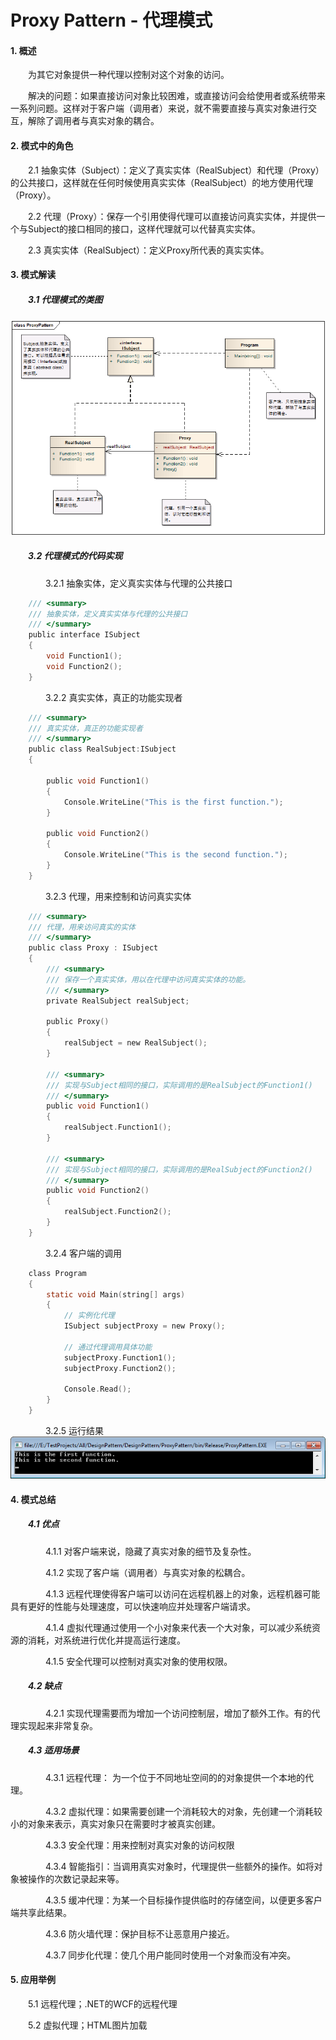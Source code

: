 # Proxy Pattern - 代理模式

#### 1. 概述

　　为其它对象提供一种代理以控制对这个对象的访问。

　　解决的问题：如果直接访问对象比较困难，或直接访问会给使用者或系统带来一系列问题。这样对于客户端（调用者）来说，就不需要直接与真实对象进行交互，解除了调用者与真实对象的耦合。

#### 2. 模式中的角色

　　2.1 抽象实体（Subject）：定义了真实实体（RealSubject）和代理（Proxy）的公共接口，这样就在任何时候使用真实实体（RealSubject）的地方使用代理（Proxy）。

　　2.2 代理（Proxy）：保存一个引用使得代理可以直接访问真实实体，并提供一个与Subject的接口相同的接口，这样代理就可以代替真实实体。

　　2.3 真实实体（RealSubject）：定义Proxy所代表的真实实体。

#### 3. 模式解读

##### 　　3.1 代理模式的类图

![](DesignPattern-Proxy-1.png)

##### 　　3.2 代理模式的代码实现

　　　　3.2.1 抽象实体，定义真实实体与代理的公共接口

```c
    /// <summary>
    /// 抽象实体，定义真实实体与代理的公共接口
    /// </summary>
    public interface ISubject
    {
        void Function1();
        void Function2();
    }
```
　　　　3.2.2 真实实体，真正的功能实现者

```c
    /// <summary>
    /// 真实实体，真正的功能实现者
    /// </summary>
    public class RealSubject:ISubject
    {

        public void Function1()
        {
            Console.WriteLine("This is the first function.");
        }

        public void Function2()
        {
            Console.WriteLine("This is the second function.");
        }
    }
```
　　　　3.2.3 代理，用来控制和访问真实实体

```c
    /// <summary>
    /// 代理，用来访问真实的实体
    /// </summary>
    public class Proxy : ISubject
    {
        /// <summary>
        /// 保存一个真实实体，用以在代理中访问真实实体的功能。
        /// </summary>
        private RealSubject realSubject;

        public Proxy()
        {
            realSubject = new RealSubject();
        }

        /// <summary>
        /// 实现与Subject相同的接口，实际调用的是RealSubject的Function1()
        /// </summary>
        public void Function1()
        {
            realSubject.Function1();
        }

        /// <summary>
        /// 实现与Subject相同的接口，实际调用的是RealSubject的Function2()
        /// </summary>
        public void Function2()
        {
            realSubject.Function2();
        }
    }
```
　　　　3.2.4 客户端的调用

```c
    class Program
    {
        static void Main(string[] args)
        {
            // 实例化代理
            ISubject subjectProxy = new Proxy();

            // 通过代理调用具体功能
            subjectProxy.Function1();
            subjectProxy.Function2();

            Console.Read();
        }
    }
```
　　　　3.2.5 运行结果
![](DesignPattern-Proxy-2.png)


#### 4. 模式总结

##### 　　4.1 优点

　　　　4.1.1 对客户端来说，隐藏了真实对象的细节及复杂性。

　　　　4.1.2 实现了客户端（调用者）与真实对象的松耦合。

　　　　4.1.3 远程代理使得客户端可以访问在远程机器上的对象，远程机器可能具有更好的性能与处理速度，可以快速响应并处理客户端请求。

　　　　4.1.4 虚拟代理通过使用一个小对象来代表一个大对象，可以减少系统资源的消耗，对系统进行优化并提高运行速度。

　　　　4.1.5 安全代理可以控制对真实对象的使用权限。

##### 　　4.2 缺点

　　　　4.2.1 实现代理需要而为增加一个访问控制层，增加了额外工作。有的代理实现起来非常复杂。

##### 　　4.3 适用场景

　　　　4.3.1 远程代理： 为一个位于不同地址空间的的对象提供一个本地的代理。

　　　　4.3.2 虚拟代理：如果需要创建一个消耗较大的对象，先创建一个消耗较小的对象来表示，真实对象只在需要时才被真实创建。

　　　　4.3.3 安全代理：用来控制对真实对象的访问权限

　　　　4.3.4 智能指引：当调用真实对象时，代理提供一些额外的操作。如将对象被操作的次数记录起来等。

　　　　4.3.5 缓冲代理：为某一个目标操作提供临时的存储空间，以便更多客户端共享此结果。

　　　　4.3.6 防火墙代理：保护目标不让恶意用户接近。

　　　　4.3.7 同步化代理：使几个用户能同时使用一个对象而没有冲突。

#### 5. 应用举例

　　5.1 远程代理；.NET的WCF的远程代理

　　5.2 虚拟代理；HTML图片加载
